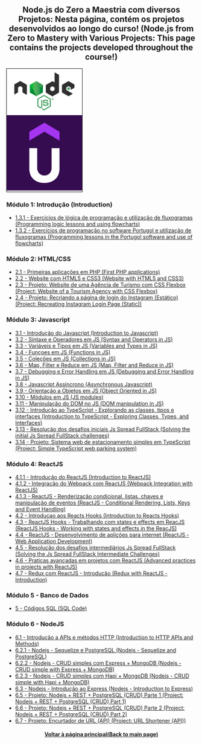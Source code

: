 <h2 align="center">Node.js do Zero a Maestria com diversos Projetos:  Nesta página, contém os projetos desenvolvidos ao longo do curso! (Node.js from Zero to Mastery with Various Projects: This page contains the projects developed throughout the course!)</h2>

<div style="width:200px; border: 1px solid black;">
  <img src="./Logo-Node.jpg" width="200" /> <img src="./Udemy-Logo.png" width="200"/>
</div>

### Módulo 1: Introdução (Introduction)

* [1.3.1 - Exercícios de lógica de programação e utilização de fluxogramas (Programming logic lessons and using flowcharts)](https://github.com/luciano-da-cruz-jr/SPD-1.3.1-Exercicos-de-Logica)
* [1.3.2 - Exercícios de programação no software Portugol e utilização de fluxogramas (Programming lessons in the Portugol software and use of flowcharts)](https://github.com/luciano-da-cruz-jr/SPD-1.3.2.-Exercicios-em-Portugol)

### Módulo 2: HTML/CSS  

* [2.1 - Primeiras aplicações em PHP (First PHP applications)](https://github.com/luciano-da-cruz-jr/SPD-2.1.8-Construindo-as-primeiras-aplicacoes)
* [2.2 - Website com HTML5 e CSS3 (Website with HTML5 and CSS3)](https://github.com/luciano-da-cruz-jr/SPD-2.2-Introducao-ao-curso-de-HTML)
* [2.3 - Projeto: Website de uma Agência de Turismo com CSS Flexbox (Project: Website of a Tourism Agency with CSS Flexbox)](https://github.com/luciano-da-cruz-jr/SPD-2.3.-Posicionando-elementos-com-Flexbox-em-CSS)
* [2.4 - Projeto: Recriando a página de login do Instagram (Estático) (Project: Recreating Instagram Login Page (Static))](https://github.com/luciano-da-cruz-jr/SPD-2.4-Recriando-a-pagina-inicial-do-Instagram)

### Módulo 3: Javascript  

* [3.1 - Introdução do Javascript (Introduction to Javascript)](https://github.com/luciano-da-cruz-jr/SPD-3.1-Introducao-ao-Javascript)
* [3.2 - Sintaxe e Operadores em JS (Syntax and Operators in JS)](https://github.com/luciano-da-cruz-jr/SPD-3.2-Sintaxe-e-Operadores-JS)
* [3.3 - Variáveis e Tipos em JS (Variables and Types in JS)](https://github.com/luciano-da-cruz-jr/SPD-3.3-Variaveis-e-Tipos-JS)
* [3.4 - Funçoes em JS (Functions in JS)](https://github.com/luciano-da-cruz-jr/SPD-3.4-Funcoes-JS )
* [3.5 - Coleções em JS (Collections in JS)](https://github.com/luciano-da-cruz-jr/SPD-3.5-Colecoes-JS)
* [3.6 - Map, Filter e Reduce em JS (Map, Filter and Reduce in JS)](https://github.com/luciano-da-cruz-jr/SPD-3.6.-Map-Filter-Reduce-JS)
* [3.7 - Debugging e Error Handling em JS (Debugging and Error Handling in JS)](https://github.com/luciano-da-cruz-jr/SPD-3.7-Debugging-e-Error-Handling-JS)
* [3.8 - Javascript Assíncrono (Asynchronous Javascript)](https://github.com/luciano-da-cruz-jr/SPD-3.8-Javascript-Assincrono)
* [3.9 - Orientação a Objetos em JS (Object Oriented in JS)](https://github.com/luciano-da-cruz-jr/SPD-3.9.-Orientacao-a-objetos-JS)
* [3.10 - Módulos em JS (JS modules)](https://github.com/luciano-da-cruz-jr/SPD-3.10-Utilizando-Modulos-JS)
* [3.11 - Manipulação do DOM no JS (DOM manipulation in JS)](https://github.com/luciano-da-cruz-jr/SPD-3.11-Manipulando-a-D.O.M-com-JavaScript)
* [3.12 - Introdução ao TypeScript - Explorando as classes, tipos e interfaces (Introduction to TypeScript - Exploring Classes, Types, and Interfaces)](https://github.com/luciano-da-cruz-jr/SPD-3.12-Intro-ao-TypeScript-Explorando-Classes-Tipos-Interfaces)
* [3.13 - Resolução dos desafios iniciais Js Spread FullStack (Solving the initial Js Spread FullStack challenges) ](https://github.com/luciano-da-cruz-jr/SPD-3.13-Desafios-Iniciais-JS-Spread-FullStack)
* [3.14 - Projeto: Sistema web de estacionamento simples em TypeScript (Project: Simple TypeScript web parking system)](https://github.com/luciano-da-cruz-jr/SPD-3.14-TypeScript-Web-Sistema-simples-de-estacionamento)

### Módulo 4: ReactJS 

* [4.1.1 - Introdução do ReactJS (Introduction to ReactJS)](https://github.com/luciano-da-cruz-jr/SPD-4.1.1-Instroducao-ao-ReactJS)
* [4.1.2 - Integração do Webpack com ReactJS (Webpack Integration with ReactJS)](https://github.com/luciano-da-cruz-jr/SPD-4.1.2-Integrando-webpack-ao-desenvolvimento-com-ReactJS)
* [4.1.3 - ReactJS - Renderização condicional, listas, chaves e manipulação de eventos (ReactJS - Conditional Rendering, Lists, Keys and Event Handling)](https://github.com/luciano-da-cruz-jr/SPD-4.1.3-Aplicacao-tipos-de-dados-e-condicoes-da-biblioteca)
* [4.2 - Introducao aos Reacts Hooks (Introduction to Reacts Hooks)](https://github.com/luciano-da-cruz-jr/SPD-4.2-Introducao-aos-React-Hooks)
* [4.3 - ReactJS Hooks - Trabalhando com states e effects em ReacJS (ReactJS Hooks - Working with states and effects in the ReacJS)](https://github.com/luciano-da-cruz-jr/SPD-4.3-ReactJS-Hooks-Trabalhando-com-States-e-Effects-em-ReacJS)
* [4.4 - ReactJS - Desenvolvimento de aplições para internet (ReactJS - Web Application Development)](https://github.com/luciano-da-cruz-jr/SPD-4.4-ReactJS-Desenvolvimento-de-aplica-es-para-internet)
* [4.5 - Resolução dos desafios intermediários Js Spread FullStack (Solving the Js Spread FullStack Intermediate Challenges)](https://github.com/luciano-da-cruz-jr/SPD-4.5-Desafios-Intermediarios-JS-Spread-FullStack)
* [4.6 - Praticas avançadas em projetos com ReactJS (Advanced practices in projects with ReactJS)](https://github.com/luciano-da-cruz-jr/SPD-4.6-Praticas-avancadas-em-projetos-com-ReactJS)
* [4.7 - Redux com ReactJS - Introdução (Redux with ReactJS - Introduction)](https://github.com/luciano-da-cruz-jr/SPD-4.7-Introducao-a-Redux-com-ReactJS)

### Módulo 5 - Banco de Dados

* [5 - Códigos SQL (SQL Code)](https://github.com/luciano-da-cruz-jr/SPD-5-Banco-de-Dados)

### Módulo 6 - NodeJS

* [6.1 - Introdução a APIs e métodos HTTP (Introduction to HTTP APIs and Methods)](https://github.com/luciano-da-cruz-jr/SPD-6.1-Introducao-a-APIs-e-metodos-HTTP-Python)
* [6.2.1 - Nodejs - Sequelize e PostgreSQL (Nodejs - Sequelize and PostgreSQL)](https://github.com/luciano-da-cruz-jr/SPD-6.2.1-Desenvolvimento-de-Node.js-com-banco-de-dados-PostgreSQL)
* [6.2.2 - Nodejs - CRUD simples com Express + MongoDB (Nodejs - CRUD simple with Express + MongoDB)](https://github.com/luciano-da-cruz-jr/SPD-6.2.2-Desenvolvimento-de-Node.js-com-banco-de-dados-MongoDB)
* [6.2.3 - Nodejs - CRUD simples com Hapi + MongoDB (Nodejs - CRUD simple with Hapi + MongoDB)](https://github.com/luciano-da-cruz-jr/SPD-6.2.3-Criando-servicos-escalaveis-com-Hapi)
* [6.3 - Nodejs - Introdução ao Express (Nodejs - Introduction to Express)](https://github.com/luciano-da-cruz-jr/SPD-6.3-NodeJs-com-Express-Introducao)
* [6.5 - Projeto: Nodejs + REST + PostgreSQL (CRUD) Parte 1 (Project: Nodejs + REST + PostgreSQL (CRUD) Part 1)](https://github.com/luciano-da-cruz-jr/6.5)
* [6.6 - Projeto: Nodejs + REST + PostgreSQL (CRUD) Parte 2 (Project: Nodejs + REST + PostgreSQL (CRUD) Part 2)](https://github.com/luciano-da-cruz-jr/6.6)
* [6.7 - Projeto: Encurtador de URL (API) (Project: URL Shortener (API))](https://github.com/luciano-da-cruz-jr/6.7)

<h4 align="center"><a href="https://github.com/luciano-da-cruz-jr">Voltar à página principal(Back to main page)</a></h4>







